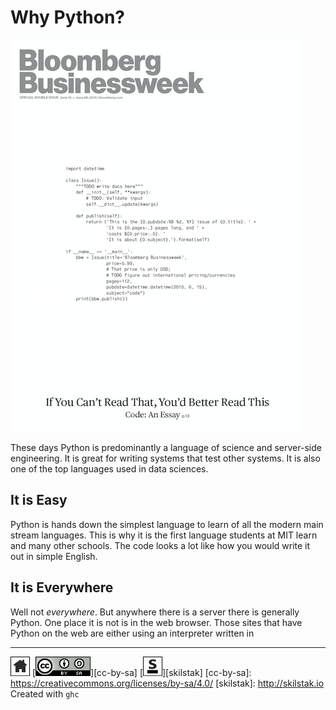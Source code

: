 # Why Python?

![bloomberg](/assets/bloomberg.png)

These days Python is predominantly a language of science and
server-side engineering. It is great for writing systems that test
other systems. It is also one of the top languages used in data
sciences.

## It is Easy

Python is hands down the simplest language to learn of all the modern
main stream languages. This is why it is the first language students
at MIT learn and many other schools. The code looks a lot like how you
would write it out in simple English.

## It is Everywhere

Well not *everywhere*. But anywhere there is a server there is
generally Python. One place it is not is in the web browser. Those
sites that have Python on the web are either using an interpreter
written in 
 
---
[![home](/assets/home-bw.png)](/README.md)
[![cc-by-sa](/assets/cc-by-sa.png)][cc-by-sa]
[![skilstak](/assets/skilstak-logo-bw.png)][skilstak]
[cc-by-sa]: https://creativecommons.org/licenses/by-sa/4.0/
[skilstak]: http://skilstak.io
Created with `ghc`

